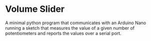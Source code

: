 # Volume Slider
A minimal python program that communicates with an Arduino Nano running a sketch that measures the value of a given
number of potentiometers and reports the values over a serial port. 

